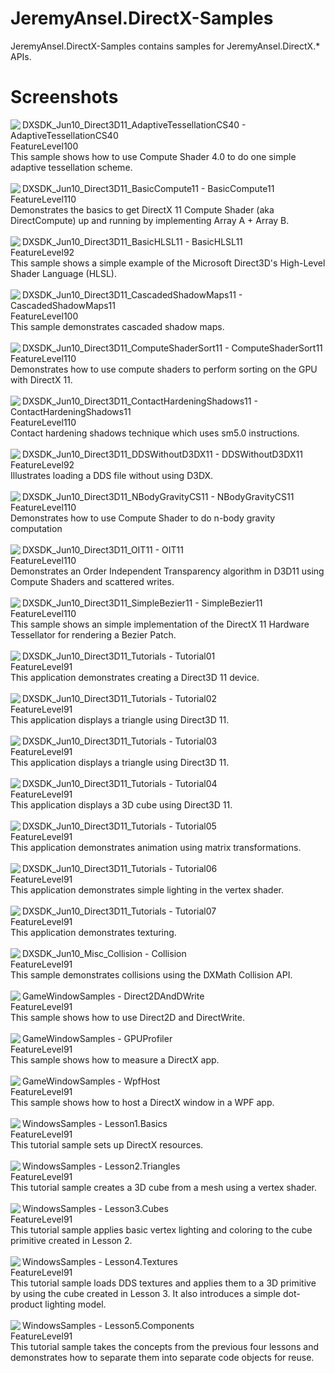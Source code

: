 # JeremyAnsel.DirectX-Samples

JeremyAnsel.DirectX-Samples contains samples for JeremyAnsel.DirectX.* APIs.

# Screenshots
<img align=left src="Images/DXSDK_Jun10_Direct3D11_AdaptiveTessellationCS40-AdaptiveTessellationCS40.jpg" />
DXSDK_Jun10_Direct3D11_AdaptiveTessellationCS40 - AdaptiveTessellationCS40<br />
FeatureLevel100<br />
This sample shows how to use Compute Shader 4.0 to do one simple adaptive tessellation scheme.<br />
<br clear=both />

<img align=left src="Images/DXSDK_Jun10_Direct3D11_BasicCompute11-BasicCompute11.jpg" />
DXSDK_Jun10_Direct3D11_BasicCompute11 - BasicCompute11<br />
FeatureLevel110<br />
Demonstrates the basics to get DirectX 11 Compute Shader (aka DirectCompute) up and running by implementing Array A + Array B.<br />
<br clear=both />

<img align=left src="Images/DXSDK_Jun10_Direct3D11_BasicHLSL11-BasicHLSL11.jpg" />
DXSDK_Jun10_Direct3D11_BasicHLSL11 - BasicHLSL11<br />
FeatureLevel92<br />
This sample shows a simple example of the Microsoft Direct3D's High-Level Shader Language (HLSL). <br />
<br clear=both />

<img align=left src="Images/DXSDK_Jun10_Direct3D11_CascadedShadowMaps11-CascadedShadowMaps11.jpg" />
DXSDK_Jun10_Direct3D11_CascadedShadowMaps11 - CascadedShadowMaps11<br />
FeatureLevel100<br />
This sample demonstrates cascaded shadow maps.<br />
<br clear=both />

<img align=left src="Images/DXSDK_Jun10_Direct3D11_ComputeShaderSort11-ComputeShaderSort11.jpg" />
DXSDK_Jun10_Direct3D11_ComputeShaderSort11 - ComputeShaderSort11<br />
FeatureLevel110<br />
Demonstrates how to use compute shaders to perform sorting on the GPU with DirectX 11.<br />
<br clear=both />

<img align=left src="Images/DXSDK_Jun10_Direct3D11_ContactHardeningShadows11-ContactHardeningShadows11.jpg" />
DXSDK_Jun10_Direct3D11_ContactHardeningShadows11 - ContactHardeningShadows11<br />
FeatureLevel110<br />
Contact hardening shadows technique which uses sm5.0 instructions.<br />
<br clear=both />

<img align=left src="Images/DXSDK_Jun10_Direct3D11_DDSWithoutD3DX11-DDSWithoutD3DX11.jpg" />
DXSDK_Jun10_Direct3D11_DDSWithoutD3DX11 - DDSWithoutD3DX11<br />
FeatureLevel92<br />
Illustrates loading a DDS file without using D3DX.<br />
<br clear=both />

<img align=left src="Images/DXSDK_Jun10_Direct3D11_NBodyGravityCS11-NBodyGravityCS11.jpg" />
DXSDK_Jun10_Direct3D11_NBodyGravityCS11 - NBodyGravityCS11<br />
FeatureLevel110<br />
Demonstrates how to use Compute Shader to do n-body gravity computation<br />
<br clear=both />

<img align=left src="Images/DXSDK_Jun10_Direct3D11_OIT11-OIT11.jpg" />
DXSDK_Jun10_Direct3D11_OIT11 - OIT11<br />
FeatureLevel110<br />
Demonstrates an Order Independent Transparency algorithm in D3D11 using Compute Shaders and scattered writes.<br />
<br clear=both />

<img align=left src="Images/DXSDK_Jun10_Direct3D11_SimpleBezier11-SimpleBezier11.jpg" />
DXSDK_Jun10_Direct3D11_SimpleBezier11 - SimpleBezier11<br />
FeatureLevel110<br />
This sample shows an simple implementation of the DirectX 11 Hardware Tessellator for rendering a Bezier Patch.<br />
<br clear=both />

<img align=left src="Images/DXSDK_Jun10_Direct3D11_Tutorials-Tutorial01.jpg" />
DXSDK_Jun10_Direct3D11_Tutorials - Tutorial01<br />
FeatureLevel91<br />
This application demonstrates creating a Direct3D 11 device.<br />
<br clear=both />

<img align=left src="Images/DXSDK_Jun10_Direct3D11_Tutorials-Tutorial02.jpg" />
DXSDK_Jun10_Direct3D11_Tutorials - Tutorial02<br />
FeatureLevel91<br />
This application displays a triangle using Direct3D 11.<br />
<br clear=both />

<img align=left src="Images/DXSDK_Jun10_Direct3D11_Tutorials-Tutorial03.jpg" />
DXSDK_Jun10_Direct3D11_Tutorials - Tutorial03<br />
FeatureLevel91<br />
This application displays a triangle using Direct3D 11.<br />
<br clear=both />

<img align=left src="Images/DXSDK_Jun10_Direct3D11_Tutorials-Tutorial04.jpg" />
DXSDK_Jun10_Direct3D11_Tutorials - Tutorial04<br />
FeatureLevel91<br />
This application displays a 3D cube using Direct3D 11.<br />
<br clear=both />

<img align=left src="Images/DXSDK_Jun10_Direct3D11_Tutorials-Tutorial05.jpg" />
DXSDK_Jun10_Direct3D11_Tutorials - Tutorial05<br />
FeatureLevel91<br />
This application demonstrates animation using matrix transformations.<br />
<br clear=both />

<img align=left src="Images/DXSDK_Jun10_Direct3D11_Tutorials-Tutorial06.jpg" />
DXSDK_Jun10_Direct3D11_Tutorials - Tutorial06<br />
FeatureLevel91<br />
This application demonstrates simple lighting in the vertex shader.<br />
<br clear=both />

<img align=left src="Images/DXSDK_Jun10_Direct3D11_Tutorials-Tutorial07.jpg" />
DXSDK_Jun10_Direct3D11_Tutorials - Tutorial07<br />
FeatureLevel91<br />
This application demonstrates texturing.<br />
<br clear=both />

<img align=left src="Images/DXSDK_Jun10_Misc_Collision-Collision.jpg" />
DXSDK_Jun10_Misc_Collision - Collision<br />
FeatureLevel91<br />
This sample demonstrates collisions using the DXMath Collision API.<br />
<br clear=both />

<img align=left src="Images/GameWindowSamples-Direct2DAndDWrite.jpg" />
GameWindowSamples - Direct2DAndDWrite<br />
FeatureLevel91<br />
This sample shows how to use Direct2D and DirectWrite.<br />
<br clear=both />

<img align=left src="Images/GameWindowSamples-GPUProfiler.jpg" />
GameWindowSamples - GPUProfiler<br />
FeatureLevel91<br />
This sample shows how to measure a DirectX app.<br />
<br clear=both />

<img align=left src="Images/GameWindowSamples-WpfHost.jpg" />
GameWindowSamples - WpfHost<br />
FeatureLevel91<br />
This sample shows how to host a DirectX window in a WPF app.<br />
<br clear=both />

<img align=left src="Images/WindowsSamples-Lesson1.Basics.jpg" />
WindowsSamples - Lesson1.Basics<br />
FeatureLevel91<br />
This tutorial sample sets up DirectX resources.<br />
<br clear=both />

<img align=left src="Images/WindowsSamples-Lesson2.Triangles.jpg" />
WindowsSamples - Lesson2.Triangles<br />
FeatureLevel91<br />
This tutorial sample creates a 3D cube from a mesh using a vertex shader.<br />
<br clear=both />

<img align=left src="Images/WindowsSamples-Lesson3.Cubes.jpg" />
WindowsSamples - Lesson3.Cubes<br />
FeatureLevel91<br />
This tutorial sample applies basic vertex lighting and coloring to the cube primitive created in Lesson 2.<br />
<br clear=both />

<img align=left src="Images/WindowsSamples-Lesson4.Textures.jpg" />
WindowsSamples - Lesson4.Textures<br />
FeatureLevel91<br />
This tutorial sample loads DDS textures and applies them to a 3D primitive by using the cube created in Lesson 3. It also introduces a simple dot-product lighting model.<br />
<br clear=both />

<img align=left src="Images/WindowsSamples-Lesson5.Components.jpg" />
WindowsSamples - Lesson5.Components<br />
FeatureLevel91<br />
This tutorial sample takes the concepts from the previous four lessons and demonstrates how to separate them into separate code objects for reuse.<br />
<br clear=both />

